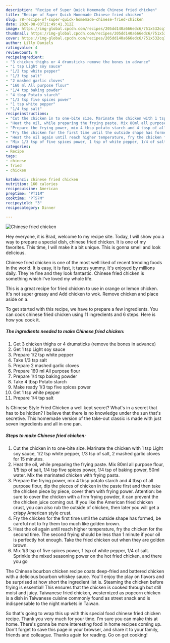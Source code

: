 ```yaml
---
description: "Recipe of Super Quick Homemade Chinese fried chicken"
title: "Recipe of Super Quick Homemade Chinese fried chicken"
slug: 78-recipe-of-super-quick-homemade-chinese-fried-chicken
date: 2020-08-03T21:49:41.312Z
image: https://img-global.cpcdn.com/recipes/205dd140a666edc6/751x532cq70/chinese-fried-chicken-recipe-main-photo.jpg
thumbnail: https://img-global.cpcdn.com/recipes/205dd140a666edc6/751x532cq70/chinese-fried-chicken-recipe-main-photo.jpg
cover: https://img-global.cpcdn.com/recipes/205dd140a666edc6/751x532cq70/chinese-fried-chicken-recipe-main-photo.jpg
author: Lilly Daniels
ratingvalue: 4
reviewcount: 9
recipeingredient:
- "3 chicken thighs or 4 drumsticks remove the bones in advance"
- "1 tsp Light soy sauce"
- "1/2 tsp white pepper"
- "1/3 tsp salt"
- "2 mashed garlic cloves"
- "160 ml All purpose flour"
- "1/4 tsp baking powder"
- "4 tbsp Potato starch"
- "1/3 tsp five spices power"
- "1 tsp white pepper"
- "1/4 tsp salt"
recipeinstructions:
- "Cut the chicken in to one-bite size. Marinate the chicken with 1 tsp Light soy sauce, 1/2 tsp white pepper, 1/3 tsp of salt, 2 mashed garlic cloves for 15 minutes."
- "Heat the oil, while preparing the frying paste. Mix 80ml all purpose flour, 1/5 tsp of salt, 1/4 tsp five spices power, 1/4 tsp of baking power, 50ml water. Mix the marinated chicken with frying pasta."
- "Prepare the frying power, mix 4 tbsp potato starch and 4 tbsp of all purpose flour, dip the pieces of chicken in the paste first and then take the chicken piece by piece, cover them with frying power. Attention: be sure to cover the chicken with a firm frying powder, it can prevent the the chicken juice coming out. If you like the American fried chicken crust, you can also rub the outside of chicken, then later you will get a crispy American style crust."
- "Fry the chicken for the first time until the outside shape has formed, be careful not to fry them too much like golden brown."
- "Heat the oil again until reach higher temperature, fry the chicken for the second time. The second frying should be less than 1 minute if your oil is perfectly hot enough. Take the fried chicken out when they are golden brown."
- "Mix 1/3 tsp of five spices power, 1 tsp of white pepper, 1/4 of salt. Sprinkle the mixed seasoning power on the hot fried chicken, and there you go"
categories:
- Recipe
tags:
- chinese
- fried
- chicken

katakunci: chinese fried chicken 
nutrition: 160 calories
recipecuisine: American
preptime: "PT11M"
cooktime: "PT57M"
recipeyield: "3"
recipecategory: Dinner

---
```



![Chinese fried chicken](https://img-global.cpcdn.com/recipes/205dd140a666edc6/751x532cq70/chinese-fried-chicken-recipe-main-photo.jpg)

Hey everyone, it is Brad, welcome to my recipe site. Today, I will show you a way to prepare a special dish, chinese fried chicken. It is one of my favorites. This time, I will make it a bit unique. This is gonna smell and look delicious.

Chinese fried chicken is one of the most well liked of recent trending foods in the world. It is easy, it is fast, it tastes yummy. It's enjoyed by millions daily. They're fine and they look fantastic. Chinese fried chicken is something which I've loved my whole life.

This is a great recipe for fried chicken to use in orange or lemon chicken. It&#39;s not super greasy and Add chicken to wok. Remove chicken and place aside on a.


To get started with this recipe, we have to prepare a few ingredients. You can cook chinese fried chicken using 11 ingredients and 6 steps. Here is how you cook it.

<!--inarticleads1-->

##### The ingredients needed to make Chinese fried chicken:

1. Get 3 chicken thighs or 4 drumsticks (remove the bones in advance)
1. Get 1 tsp Light soy sauce
1. Prepare 1/2 tsp white pepper
1. Take 1/3 tsp salt
1. Prepare 2 mashed garlic cloves
1. Prepare 160 ml All purpose flour
1. Prepare 1/4 tsp baking powder
1. Take 4 tbsp Potato starch
1. Make ready 1/3 tsp five spices power
1. Get 1 tsp white pepper
1. Prepare 1/4 tsp salt


Is Chinese Style Fried Chicken a well kept secret? What&#39;s in a secret that has to be hidden? I believe that there is no knowledge under the sun that&#39;s secretive. This homemade version of the take-out classic is made with just seven ingredients and all in one pan. 

<!--inarticleads2-->

##### Steps to make Chinese fried chicken:

1. Cut the chicken in to one-bite size. Marinate the chicken with 1 tsp Light soy sauce, 1/2 tsp white pepper, 1/3 tsp of salt, 2 mashed garlic cloves for 15 minutes.
1. Heat the oil, while preparing the frying paste. Mix 80ml all purpose flour, 1/5 tsp of salt, 1/4 tsp five spices power, 1/4 tsp of baking power, 50ml water. Mix the marinated chicken with frying pasta.
1. Prepare the frying power, mix 4 tbsp potato starch and 4 tbsp of all purpose flour, dip the pieces of chicken in the paste first and then take the chicken piece by piece, cover them with frying power. Attention: be sure to cover the chicken with a firm frying powder, it can prevent the the chicken juice coming out. If you like the American fried chicken crust, you can also rub the outside of chicken, then later you will get a crispy American style crust.
1. Fry the chicken for the first time until the outside shape has formed, be careful not to fry them too much like golden brown.
1. Heat the oil again until reach higher temperature, fry the chicken for the second time. The second frying should be less than 1 minute if your oil is perfectly hot enough. Take the fried chicken out when they are golden brown.
1. Mix 1/3 tsp of five spices power, 1 tsp of white pepper, 1/4 of salt. Sprinkle the mixed seasoning power on the hot fried chicken, and there you go


The Chinese bourbon chicken recipe coats deep-fried and battered chicken with a delicious bourbon whiskey sauce. You&#39;ll enjoy the play on flavors and be surprised at how short the ingredient list is. Steaming the chicken before frying is essential! This ensures that the chicken is cooked through but still moist and juicy. Taiwanese fried chicken, westernized as popcorn chicken is a dish in Taiwanese cuisine commonly found as street snack and is indispensable to the night markets in Taiwan. 

So that's going to wrap this up with this special food chinese fried chicken recipe. Thank you very much for your time. I'm sure you can make this at home. There's gonna be more interesting food in home recipes coming up. Don't forget to save this page in your browser, and share it to your family, friends and colleague. Thanks again for reading. Go on get cooking!
